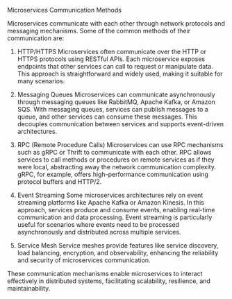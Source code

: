 Microservices Communication Methods

Microservices communicate with each other through network protocols and messaging mechanisms. Some of the common methods of their communication are:

1. HTTP/HTTPS
Microservices often communicate over the HTTP or HTTPS protocols using RESTful APIs. Each microservice exposes endpoints that other services can call to request or manipulate data. This approach is straightforward and widely used, making it suitable for many scenarios.

2. Messaging Queues
Microservices can communicate asynchronously through messaging queues like RabbitMQ, Apache Kafka, or Amazon SQS. With messaging queues, services can publish messages to a queue, and other services can consume these messages. This decouples communication between services and supports event-driven architectures.

3. RPC (Remote Procedure Calls)
Microservices can use RPC mechanisms such as gRPC or Thrift to communicate with each other. RPC allows services to call methods or procedures on remote services as if they were local, abstracting away the network communication complexity. gRPC, for example, offers high-performance communication using protocol buffers and HTTP/2.

4. Event Streaming
Some microservices architectures rely on event streaming platforms like Apache Kafka or Amazon Kinesis. In this approach, services produce and consume events, enabling real-time communication and data processing. Event streaming is particularly useful for scenarios where events need to be processed asynchronously and distributed across multiple services.

5. Service Mesh
Service meshes provide features like service discovery, load balancing, encryption, and observability, enhancing the reliability and security of microservices communication.

These communication mechanisms enable microservices to interact effectively in distributed systems, facilitating scalability, resilience, and maintainability.

